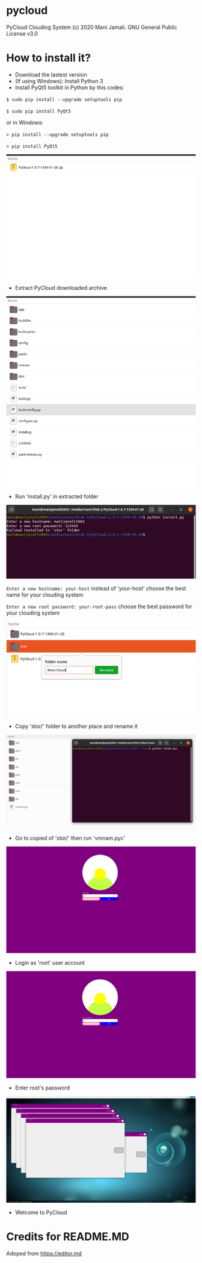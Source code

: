 # pycloud
PyCloud Clouding System (c) 2020 Mani Jamali. GNU General Public License v3.0

# How to install it?
* Download the lastest version
* (If using Windows): Install Python 3
* Install PyQt5 toolkit in Python by this codes:

`$ sudo pip install --upgrade setuptools pip`

`$ sudo pip install PyQt5`

 or in Windows:
 
`> pip install --upgrade setuptools pip`

`> pip install PyQt5`

![](https://raw.githubusercontent.com/manijamali2003/pycloud-projects/master/screenshot-1.png)

* Extract PyCloud downloaded archive

![](https://raw.githubusercontent.com/manijamali2003/pycloud-projects/master/screenshot-2.png)

* Run 'install.py' in extracted folder

![](https://raw.githubusercontent.com/manijamali2003/pycloud-projects/master/screenshot-3.png)

`Enter a new hostname: your-host` instead of 'your-host' choose the best name for your clouding system

`Enter a new root password: your-root-pass` choose the best password for your clouding system

![](https://raw.githubusercontent.com/manijamali2003/pycloud-projects/master/screenshot-4.png)

* Copy 'stor/' folder to another place and rename it

![](https://raw.githubusercontent.com/manijamali2003/pycloud-projects/master/screenshot-5.png)

* Go to copied of 'stor/' then run 'vmnam.pyc'

![](https://raw.githubusercontent.com/manijamali2003/pycloud-projects/master/screenshot-6.png)

* Login as 'root' user account

![](https://raw.githubusercontent.com/manijamali2003/pycloud-projects/master/screenshot-7.png)

* Enter root's password

![](https://raw.githubusercontent.com/manijamali2003/pycloud-projects/master/screenshot-10.png)

* Welcome to PyCloud

# Credits for README.MD

Adoped from https://editor.md
